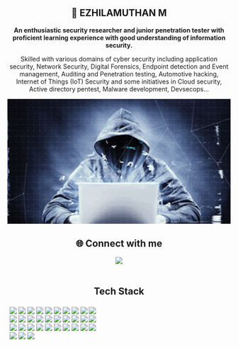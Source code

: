 <h2 align="center">💫 EZHILAMUTHAN M</h2>
<p align="center"><b>An enthusiastic security researcher and junior penetration tester with proficient learning experience with good understanding of information security.</b></p>

<p align="center">Skilled with various domains of cyber security including application security, Network Security, Digital Forensics, Endpoint detection and Event management, Auditing and Penetration testing, Automotive hacking, Internet of Things (IoT) Security and some initiatives in Cloud security, Active directory pentest, Malware development, Devsecops...</p>
<!--
<p align="center">I'm always looking forward for an opportunity to do better and achieve greatness, which helps me learn advanced security skills.</p>-->

<div align="center"><img src="/cyberspace-internet.gif" height="80%"/></div>

<div align="center">
<h2>🌐 Connect with me</h2>
<a href="https://linkedin.com/in/ezhil-cyber"><img src="https://img.shields.io/badge/LinkedIn-%230077B5.svg?logo=linkedin&logoColor=white"></a>
</div>  
<br>

<h2 align="center">Tech Stack</h2>
<div id="techstack" style="display: inline-block;
    width: 200px;
    padding: 5px;">
<img src="https://img.shields.io/badge/python-3670A0?style=flat&logo=python&logoColor=ffdd54">     <img src="https://img.shields.io/badge/Firebase-039BE5?style=flat&logo=Firebase&logoColor=white">     <img src="https://img.shields.io/badge/markdown-%23000000.svg?style=flat&logo=markdown&logoColor=white">     <img src="https://img.shields.io/badge/shell_script-%23121011.svg?style=flat&logo=gnu-bash&logoColor=white">     <img src="https://img.shields.io/badge/Windows%20Terminal-%234D4D4D.svg?style=flat&logo=windows-terminal&logoColor=white">     <img src="https://img.shields.io/badge/c-%2300599C.svg?style=flat&logo=c&logoColor=white">     <img src="https://img.shields.io/badge/c++-%2300599C.svg?style=flat&logo=c%2B%2B&logoColor=white">     <img src="https://img.shields.io/badge/html5-%23E34F26.svg?style=flat&logo=html5&logoColor=white">     <img src="https://img.shields.io/badge/AWS-%23FF9900.svg?style=flat&logo=amazon-aws&logoColor=white">     <img src="https://img.shields.io/badge/opencv-%23white.svg?style=flat&logo=opencv&logoColor=white">     <img src="https://img.shields.io/badge/WordPress-%23117AC9.svg?style=flat&logo=WordPress&logoColor=white">     <img src="https://img.shields.io/badge/apache-%23D42029.svg?style=flat&logo=apache&logoColor=white">     <img src="https://img.shields.io/badge/nginx-%23009639.svg?style=flat&logo=nginx&logoColor=white">     <img src="https://img.shields.io/badge/mysql-%2300000f.svg?style=flat&logo=mysql&logoColor=white">     <img src="https://img.shields.io/badge/Adobe%20After%20Effects-9999FF.svg?style=flat&logo=Adobe%20After%20Effects&logoColor=white">     <img src="https://img.shields.io/badge/adobe%20illustrator-%23FF9A00.svg?style=flat&logo=adobe%20illustrator&logoColor=white">     <img src="https://img.shields.io/badge/adobe%20photoshop-%2331A8FF.svg?style=flat&logo=adobe%20photoshop&logoColor=white">     <img src="https://img.shields.io/badge/figma-%23F24E1E.svg?style=flat&logo=figma&logoColor=white">     <img src="https://img.shields.io/badge/Canva-%2300C4CC.svg?style=flat&logo=Canva&logoColor=white">     <img src="https://img.shields.io/badge/Inkscape-e0e0e0?style=flat&logo=inkscape&logoColor=080A13">     <img src="https://img.shields.io/badge/Keras-%23D00000.svg?style=flat&logo=Keras&logoColor=white">     <img src="https://img.shields.io/badge/Matplotlib-%23ffffff.svg?style=flat&logo=Matplotlib&logoColor=black">     <img src="https://img.shields.io/badge/numpy-%23013243.svg?style=flat&logo=numpy&logoColor=white">     <img src="https://img.shields.io/badge/pandas-%23150458.svg?style=flat&logo=pandas&logoColor=white">     <img src="https://img.shields.io/badge/TensorFlow-%23FF6F00.svg?style=flat&logo=TensorFlow&logoColor=white">     <img src="https://img.shields.io/badge/vagrant-%231563FF.svg?style=flat&logo=vagrant&logoColor=white">     <img src="https://img.shields.io/badge/splunk-000000.svg?style=flat&logo=splunk&color=%23000000">     <img src="https://img.shields.io/badge/Git-fc6d26?style=flat&logo=git&logoColor=white">     <img src="https://img.shields.io/badge/Linux-FCC624?style=flat&logo=linux&logoColor=black">     <img src="https://img.shields.io/badge/docker-%230db7ed.svg?style=flat&logo=docker&logoColor=white">     <img src="https://img.shields.io/badge/Postman-FF6C37?style=flat&logo=postman&logoColor=white">     <img src="https://img.shields.io/badge/-RaspberryPi-C51A4A?style=flat&logo=Raspberry-Pi">     <img src="https://img.shields.io/badge/tor-%237E4798.svg?style=flat&logo=tor-project&logoColor=white">     
</div> 

<!-- ## 📊 GitHub Stats
![](https://github-readme-stats.vercel.app/api?username=JuSTinMrp&theme=midnight-purple&hide_border=true&include_all_commits=true&count_private=true)<br/>
![](https://github-readme-streak-stats.herokuapp.com/?user=JuSTinMrp&theme=midnight-purple&hide_border=true)<br/>
![](https://github-readme-stats.vercel.app/api/top-langs/?username=JuSTinMrp&theme=midnight-purple&hide_border=true&include_all_commits=true&count_private=true&layout=compact) -->

<!-- <h3 align="center">Top Contributed Repo</h3>
